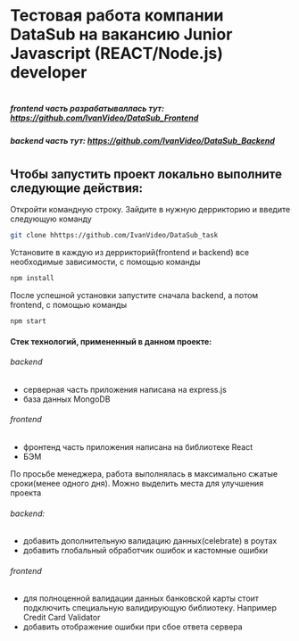 # Тестовая работа компании DataSub на вакансию Junior Javascript (REACT/Node.js) developer
#
##### frontend часть разрабатываллась тут: https://github.com/IvanVideo/DataSub_Frontend
##### backend часть тут: https://github.com/IvanVideo/DataSub_Backend
#
## Чтобы запустить проект локально выполните следующие действия:
Откройти командную строку. Зайдите в нужную деррикторию и введите следующую команду
```sh
git clone hhttps://github.com/IvanVideo/DataSub_task
```
Установите в каждую из деррикторий(frontend и backend) все необходимые зависимости, с помощью команды
```sh
npm install
```
После успешной установки запустите сначала backend, а потом frontend, с помощью команды
```sh
npm start
```
#### Стек технологий, примененный в данном проекте:
###### backend
* серверная часть приложения написана на express.js
* база данных MongoDB
###### frontend
* фронтенд часть приложения написана на библиотеке React
* БЭМ

По просьбе менеджера, работа выполнялась в максимально сжатые сроки(менее одного дня). Можно выделить места для улучшения проекта
###### backend:
* добавить дополнительную валидацию данных(celebrate) в роутах
* добавить глобальный обработчик ошибок и кастомные ошибки
###### frontend
* для полноценной валидации данных банковской карты стоит подключить специальную валидирующую библиотеку. Например Credit Card Validator
* добавить отображение ошибки при сбое ответа сервера
